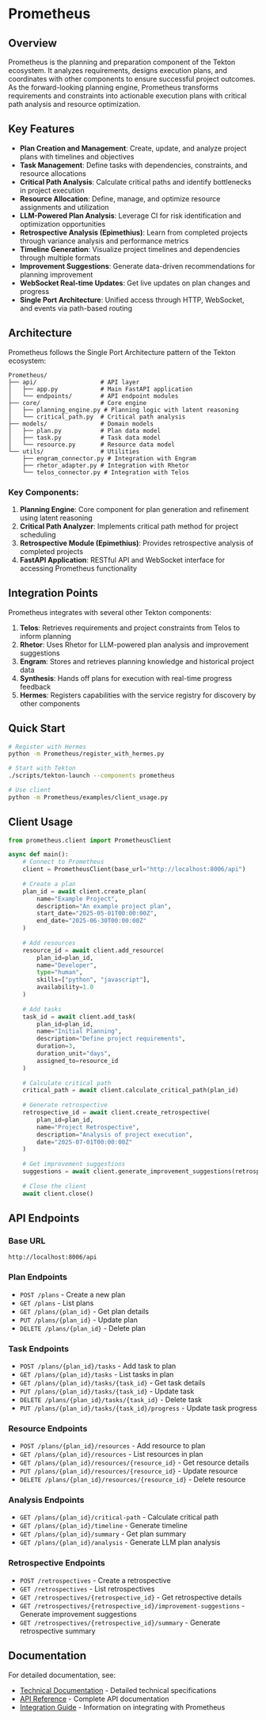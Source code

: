 # Prometheus

## Overview

Prometheus is the planning and preparation component of the Tekton ecosystem. It analyzes requirements, designs execution plans, and coordinates with other components to ensure successful project outcomes. As the forward-looking planning engine, Prometheus transforms requirements and constraints into actionable execution plans with critical path analysis and resource optimization.

## Key Features

- **Plan Creation and Management**: Create, update, and analyze project plans with timelines and objectives
- **Task Management**: Define tasks with dependencies, constraints, and resource allocations
- **Critical Path Analysis**: Calculate critical paths and identify bottlenecks in project execution
- **Resource Allocation**: Define, manage, and optimize resource assignments and utilization
- **LLM-Powered Plan Analysis**: Leverage CI for risk identification and optimization opportunities
- **Retrospective Analysis (Epimethius)**: Learn from completed projects through variance analysis and performance metrics
- **Timeline Generation**: Visualize project timelines and dependencies through multiple formats
- **Improvement Suggestions**: Generate data-driven recommendations for planning improvement
- **WebSocket Real-time Updates**: Get live updates on plan changes and progress
- **Single Port Architecture**: Unified access through HTTP, WebSocket, and events via path-based routing

## Architecture

Prometheus follows the Single Port Architecture pattern of the Tekton ecosystem:

```
Prometheus/
├── api/                  # API layer
│   ├── app.py            # Main FastAPI application
│   └── endpoints/        # API endpoint modules
├── core/                 # Core engine
│   ├── planning_engine.py # Planning logic with latent reasoning
│   └── critical_path.py  # Critical path analysis
├── models/               # Domain models
│   ├── plan.py           # Plan data model
│   ├── task.py           # Task data model
│   └── resource.py       # Resource data model
└── utils/                # Utilities
    ├── engram_connector.py # Integration with Engram
    ├── rhetor_adapter.py # Integration with Rhetor
    └── telos_connector.py # Integration with Telos
```

### Key Components:

1. **Planning Engine**: Core component for plan generation and refinement using latent reasoning
2. **Critical Path Analyzer**: Implements critical path method for project scheduling
3. **Retrospective Module (Epimethius)**: Provides retrospective analysis of completed projects
4. **FastAPI Application**: RESTful API and WebSocket interface for accessing Prometheus functionality

## Integration Points

Prometheus integrates with several other Tekton components:

1. **Telos**: Retrieves requirements and project constraints from Telos to inform planning
2. **Rhetor**: Uses Rhetor for LLM-powered plan analysis and improvement suggestions
3. **Engram**: Stores and retrieves planning knowledge and historical project data
4. **Synthesis**: Hands off plans for execution with real-time progress feedback
5. **Hermes**: Registers capabilities with the service registry for discovery by other components

## Quick Start

```bash
# Register with Hermes
python -m Prometheus/register_with_hermes.py

# Start with Tekton
./scripts/tekton-launch --components prometheus

# Use client
python -m Prometheus/examples/client_usage.py
```

## Client Usage

```python
from prometheus.client import PrometheusClient

async def main():
    # Connect to Prometheus
    client = PrometheusClient(base_url="http://localhost:8006/api")
    
    # Create a plan
    plan_id = await client.create_plan(
        name="Example Project",
        description="An example project plan",
        start_date="2025-05-01T00:00:00Z",
        end_date="2025-06-30T00:00:00Z"
    )
    
    # Add resources
    resource_id = await client.add_resource(
        plan_id=plan_id,
        name="Developer",
        type="human",
        skills=["python", "javascript"],
        availability=1.0
    )
    
    # Add tasks
    task_id = await client.add_task(
        plan_id=plan_id,
        name="Initial Planning",
        description="Define project requirements",
        duration=3,
        duration_unit="days",
        assigned_to=resource_id
    )
    
    # Calculate critical path
    critical_path = await client.calculate_critical_path(plan_id)
    
    # Generate retrospective
    retrospective_id = await client.create_retrospective(
        plan_id=plan_id,
        name="Project Retrospective",
        description="Analysis of project execution",
        date="2025-07-01T00:00:00Z"
    )
    
    # Get improvement suggestions
    suggestions = await client.generate_improvement_suggestions(retrospective_id)
    
    # Close the client
    await client.close()
```

## API Endpoints

### Base URL

```
http://localhost:8006/api
```

### Plan Endpoints

- `POST /plans` - Create a new plan
- `GET /plans` - List plans
- `GET /plans/{plan_id}` - Get plan details
- `PUT /plans/{plan_id}` - Update plan
- `DELETE /plans/{plan_id}` - Delete plan

### Task Endpoints

- `POST /plans/{plan_id}/tasks` - Add task to plan
- `GET /plans/{plan_id}/tasks` - List tasks in plan
- `GET /plans/{plan_id}/tasks/{task_id}` - Get task details
- `PUT /plans/{plan_id}/tasks/{task_id}` - Update task
- `DELETE /plans/{plan_id}/tasks/{task_id}` - Delete task
- `PUT /plans/{plan_id}/tasks/{task_id}/progress` - Update task progress

### Resource Endpoints

- `POST /plans/{plan_id}/resources` - Add resource to plan
- `GET /plans/{plan_id}/resources` - List resources in plan
- `GET /plans/{plan_id}/resources/{resource_id}` - Get resource details
- `PUT /plans/{plan_id}/resources/{resource_id}` - Update resource
- `DELETE /plans/{plan_id}/resources/{resource_id}` - Delete resource

### Analysis Endpoints

- `GET /plans/{plan_id}/critical-path` - Calculate critical path
- `GET /plans/{plan_id}/timeline` - Generate timeline
- `GET /plans/{plan_id}/summary` - Get plan summary
- `GET /plans/{plan_id}/analysis` - Generate LLM plan analysis

### Retrospective Endpoints

- `POST /retrospectives` - Create a retrospective
- `GET /retrospectives` - List retrospectives
- `GET /retrospectives/{retrospective_id}` - Get retrospective details
- `GET /retrospectives/{retrospective_id}/improvement-suggestions` - Generate improvement suggestions
- `GET /retrospectives/{retrospective_id}/summary` - Generate retrospective summary

## Documentation

For detailed documentation, see:

- [Technical Documentation](./TECHNICAL_DOCUMENTATION.md) - Detailed technical specifications
- [API Reference](./API_REFERENCE.md) - Complete API documentation
- [Integration Guide](./INTEGRATION_GUIDE.md) - Information on integrating with Prometheus